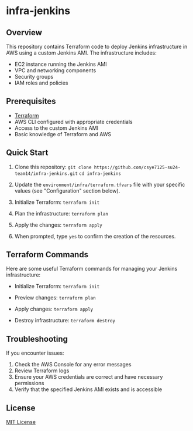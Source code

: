 # infra-jenkins

## Overview

This repository contains Terraform code to deploy Jenkins infrastructure in AWS using a custom Jenkins AMI. The infrastructure includes:

- EC2 instance running the Jenkins AMI
- VPC and networking components
- Security groups
- IAM roles and policies

## Prerequisites

- [Terraform](https://www.terraform.io/downloads.html)
- AWS CLI configured with appropriate credentials
- Access to the custom Jenkins AMI
- Basic knowledge of Terraform and AWS

## Quick Start

1. Clone this repository:
   `git clone https://github.com/csye7125-su24-team14/infra-jenkins.git`
   `cd infra-jenkins`

2. Update the `environment/infra/terraform.tfvars` file with your specific values (see "Configuration" section below).

3. Initialize Terraform:
   ```terraform init```

4. Plan the infrastructure:
   ```terraform plan```

5. Apply the changes:
   ```terraform apply```

6. When prompted, type `yes` to confirm the creation of the resources.


## Terraform Commands

Here are some useful Terraform commands for managing your Jenkins infrastructure:

- Initialize Terraform:
  ```terraform init```

- Preview changes:
  ```terraform plan```

- Apply changes:
  ```terraform apply```

- Destroy infrastructure:
  ```terraform destroy```

## Troubleshooting

If you encounter issues:

1. Check the AWS Console for any error messages
2. Review Terraform logs
3. Ensure your AWS credentials are correct and have necessary permissions
4. Verify that the specified Jenkins AMI exists and is accessible

## License

[MIT License](LICENSE)
